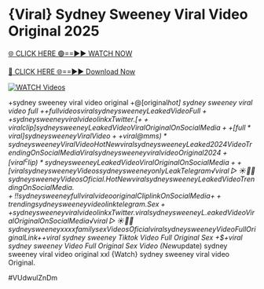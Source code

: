 # {Viral} Sydney Sweeney Viral Video Original 2025


[🌐 CLICK HERE 🟢==►► WATCH NOW](https://gitload.pages.dev/)

[🔴 CLICK HERE 🌐==►► Download Now](https://gitload.pages.dev/)

[![WATCH Videos](https://i.imgur.com/dJHk4Zq.gif)](https://gitload.pages.dev/)




























+sydney sweeney viral video original +@[original*hot] sydney sweeney viral video full +$+full videos viral sydney sweeney Leaked Video
Full++ sydney sweeney viral video link x Twitter. [++viral clip] sydney sweeney Leaked Video Viral Original On Social Media ++[full*viral] sydney sweeney Viral Video
++{viral@mms)* sydney sweeney Viral Video
{Hot New viral} sydney sweeney Leaked 2024 Video Trending On Social Media
{Viral} sydney sweeney viral video Original 2024
+[viral^clip)* sydney sweeney Leaked Video Viral Original On Social Media
++[viral} sydney sweeney Videos sydney sweeney only Leak Telegram
️√viral▷☀️👄💥 sydney sweeney Videos Oficial.
{Hot New viral} sydney sweeney Leaked Video Trending On Social Media. +!! sydney sweeney full viral video original Clip link On Social Media
{++trending} sydney sweeney video link telegram.
Sex++ sydney sweeney viral video link x Twitter.
viral sydney sweeney L.eaked Video Viral Original On Social Media
️√viral▷☀️👄💥 sydney sweeney xxxx family sex Videos Oficial viral sydney sweeney Video Full Original Link +$+viral sydney sweeney Tiktok Video Full Original Sex
+$+viral sydney sweeney Video Full Original Sex Video
(New*update) sydney sweeney viral video original xxl
{Watch} sydney sweeney viral video Original.


#VUdwulZnDm
